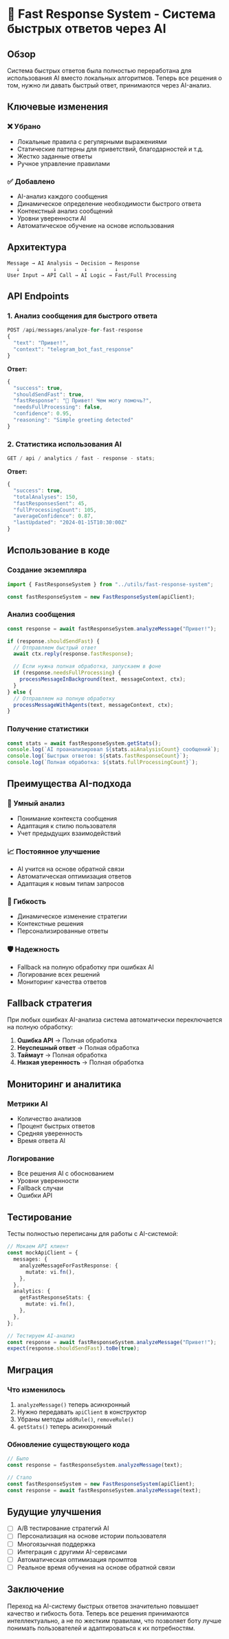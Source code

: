 # 🚀 Fast Response System - Система быстрых ответов через AI

## Обзор

Система быстрых ответов была полностью переработана для использования AI вместо локальных алгоритмов. Теперь все решения о том, нужно ли давать быстрый ответ, принимаются через AI-анализ.

## Ключевые изменения

### ❌ Убрано

- Локальные правила с регулярными выражениями
- Статические паттерны для приветствий, благодарностей и т.д.
- Жестко заданные ответы
- Ручное управление правилами

### ✅ Добавлено

- AI-анализ каждого сообщения
- Динамическое определение необходимости быстрого ответа
- Контекстный анализ сообщений
- Уровни уверенности AI
- Автоматическое обучение на основе использования

## Архитектура

```
Message → AI Analysis → Decision → Response
   ↓           ↓         ↓         ↓
User Input → API Call → AI Logic → Fast/Full Processing
```

## API Endpoints

### 1. Анализ сообщения для быстрого ответа

```typescript
POST /api/messages/analyze-for-fast-response
{
  "text": "Привет!",
  "context": "telegram_bot_fast_response"
}
```

**Ответ:**

```typescript
{
  "success": true,
  "shouldSendFast": true,
  "fastResponse": "👋 Привет! Чем могу помочь?",
  "needsFullProcessing": false,
  "confidence": 0.95,
  "reasoning": "Simple greeting detected"
}
```

### 2. Статистика использования AI

```typescript
GET / api / analytics / fast - response - stats;
```

**Ответ:**

```typescript
{
  "success": true,
  "totalAnalyses": 150,
  "fastResponsesSent": 45,
  "fullProcessingCount": 105,
  "averageConfidence": 0.87,
  "lastUpdated": "2024-01-15T10:30:00Z"
}
```

## Использование в коде

### Создание экземпляра

```typescript
import { FastResponseSystem } from "../utils/fast-response-system";

const fastResponseSystem = new FastResponseSystem(apiClient);
```

### Анализ сообщения

```typescript
const response = await fastResponseSystem.analyzeMessage("Привет!");

if (response.shouldSendFast) {
  // Отправляем быстрый ответ
  await ctx.reply(response.fastResponse);

  // Если нужна полная обработка, запускаем в фоне
  if (response.needsFullProcessing) {
    processMessageInBackground(text, messageContext, ctx);
  }
} else {
  // Отправляем на полную обработку
  processMessageWithAgents(text, messageContext, ctx);
}
```

### Получение статистики

```typescript
const stats = await fastResponseSystem.getStats();
console.log(`AI проанализировал ${stats.aiAnalysisCount} сообщений`);
console.log(`Быстрых ответов: ${stats.fastResponseCount}`);
console.log(`Полная обработка: ${stats.fullProcessingCount}`);
```

## Преимущества AI-подхода

### 🧠 Умный анализ

- Понимание контекста сообщения
- Адаптация к стилю пользователя
- Учет предыдущих взаимодействий

### 📈 Постоянное улучшение

- AI учится на основе обратной связи
- Автоматическая оптимизация ответов
- Адаптация к новым типам запросов

### 🔄 Гибкость

- Динамическое изменение стратегии
- Контекстные решения
- Персонализированные ответы

### 🛡️ Надежность

- Fallback на полную обработку при ошибках AI
- Логирование всех решений
- Мониторинг качества ответов

## Fallback стратегия

При любых ошибках AI-анализа система автоматически переключается на полную обработку:

1. **Ошибка API** → Полная обработка
2. **Неуспешный ответ** → Полная обработка
3. **Таймаут** → Полная обработка
4. **Низкая уверенность** → Полная обработка

## Мониторинг и аналитика

### Метрики AI

- Количество анализов
- Процент быстрых ответов
- Средняя уверенность
- Время ответа AI

### Логирование

- Все решения AI с обоснованием
- Уровни уверенности
- Fallback случаи
- Ошибки API

## Тестирование

Тесты полностью переписаны для работы с AI-системой:

```typescript
// Мокаем API клиент
const mockApiClient = {
  messages: {
    analyzeMessageForFastResponse: {
      mutate: vi.fn(),
    },
  },
  analytics: {
    getFastResponseStats: {
      mutate: vi.fn(),
    },
  },
};

// Тестируем AI-анализ
const response = await fastResponseSystem.analyzeMessage("Привет!");
expect(response.shouldSendFast).toBe(true);
```

## Миграция

### Что изменилось

1. `analyzeMessage()` теперь асинхронный
2. Нужно передавать `apiClient` в конструктор
3. Убраны методы `addRule()`, `removeRule()`
4. `getStats()` теперь асинхронный

### Обновление существующего кода

```typescript
// Было
const response = fastResponseSystem.analyzeMessage(text);

// Стало
const fastResponseSystem = new FastResponseSystem(apiClient);
const response = await fastResponseSystem.analyzeMessage(text);
```

## Будущие улучшения

- [ ] A/B тестирование стратегий AI
- [ ] Персонализация на основе истории пользователя
- [ ] Многоязычная поддержка
- [ ] Интеграция с другими AI-сервисами
- [ ] Автоматическая оптимизация промптов
- [ ] Реальное время обучения на основе обратной связи

## Заключение

Переход на AI-систему быстрых ответов значительно повышает качество и гибкость бота. Теперь все решения принимаются интеллектуально, а не по жестким правилам, что позволяет боту лучше понимать пользователей и адаптироваться к их потребностям.
